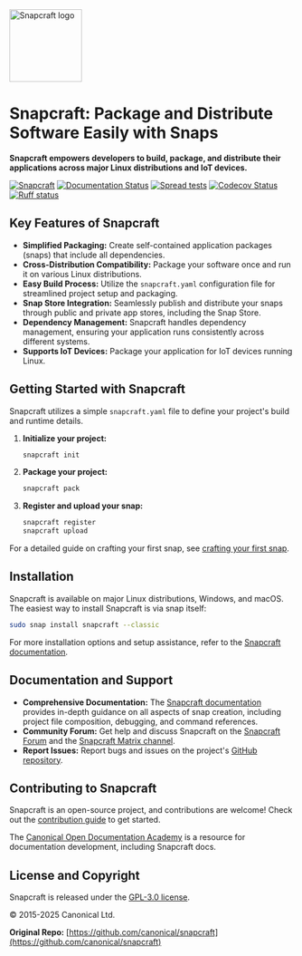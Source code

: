 <img src="https://dashboard.snapcraft.io/site_media/appmedia/2018/04/Snapcraft-logo-bird.png" alt="Snapcraft logo" style="height: 128px; display: block">

# Snapcraft: Package and Distribute Software Easily with Snaps

**Snapcraft empowers developers to build, package, and distribute their applications across major Linux distributions and IoT devices.**

[![Snapcraft][snapcraft-badge]][snapcraft-site]
[![Documentation Status][rtd-badge]][rtd-latest]
[![Spread tests][gha-spread-badge]][gha-spread]
[![Codecov Status][codecov-badge]][codecov-status]
[![Ruff status][ruff-badge]][ruff-site]

## Key Features of Snapcraft

*   **Simplified Packaging:** Create self-contained application packages (snaps) that include all dependencies.
*   **Cross-Distribution Compatibility:** Package your software once and run it on various Linux distributions.
*   **Easy Build Process:** Utilize the `snapcraft.yaml` configuration file for streamlined project setup and packaging.
*   **Snap Store Integration:** Seamlessly publish and distribute your snaps through public and private app stores, including the Snap Store.
*   **Dependency Management:**  Snapcraft handles dependency management, ensuring your application runs consistently across different systems.
*   **Supports IoT Devices:** Package your application for IoT devices running Linux.

## Getting Started with Snapcraft

Snapcraft utilizes a simple `snapcraft.yaml` file to define your project's build and runtime details.

1.  **Initialize your project:**
    ```bash
    snapcraft init
    ```
2.  **Package your project:**
    ```bash
    snapcraft pack
    ```
3.  **Register and upload your snap:**
    ```bash
    snapcraft register
    snapcraft upload
    ```

For a detailed guide on crafting your first snap, see [crafting your first snap](https://documentation.ubuntu.com/snapcraft/stable/tutorials/craft-a-snap).

## Installation

Snapcraft is available on major Linux distributions, Windows, and macOS. The easiest way to install Snapcraft is via snap itself:

```bash
sudo snap install snapcraft --classic
```

For more installation options and setup assistance, refer to the [Snapcraft documentation](https://documentation.ubuntu.com/snapcraft/stable/how-to/setup/set-up-snapcraft).

## Documentation and Support

*   **Comprehensive Documentation:**  The [Snapcraft documentation](https://documentation.ubuntu.com/snapcraft/stable) provides in-depth guidance on all aspects of snap creation, including project file composition, debugging, and command references.
*   **Community Forum:** Get help and discuss Snapcraft on the [Snapcraft Forum](https://forum.snapcraft.io) and the [Snapcraft Matrix channel](https://matrix.to/#/#snapcraft:ubuntu.com).
*   **Report Issues:** Report bugs and issues on the project's [GitHub repository](https://github.com/canonical/snapcraft/issues).

## Contributing to Snapcraft

Snapcraft is an open-source project, and contributions are welcome!  Check out the [contribution guide](CONTRIBUTING.md) to get started.

The [Canonical Open Documentation Academy](https://github.com/canonical/open-documentation-academy) is a resource for documentation development, including Snapcraft docs.

## License and Copyright

Snapcraft is released under the [GPL-3.0 license](LICENSE).

© 2015-2025 Canonical Ltd.

[snapcraft-badge]: https://snapcraft.io/snapcraft/badge.svg
[snapcraft-site]: https://snapcraft.io/snapcraft
[rtd-badge]: https://readthedocs.com/projects/canonical-snapcraft/badge/?version=latest
[rtd-latest]: https://documentation.ubuntu.com/snapcraft/latest/?badge=latest
[gha-spread-badge]: https://github.com/canonical/snapcraft/actions/workflows/spread-scheduled.yaml/badge.svg?branch=main
[gha-spread]: https://github.com/canonical/snapcraft/actions/workflows/spread-scheduled.yaml
[ruff-badge]: https://img.shields.io/endpoint?url=https://raw.githubusercontent.com/astral-sh/ruff/main/assets/badge/v2.json
[ruff-site]: https://github.com/astral-sh/ruff
[codecov-badge]: https://codecov.io/github/canonical/snapcraft/coverage.svg?branch=master
[codecov-status]: https://codecov.io/github/canonical/snapcraft?branch=master

**Original Repo:** [https://github.com/canonical/snapcraft](https://github.com/canonical/snapcraft)